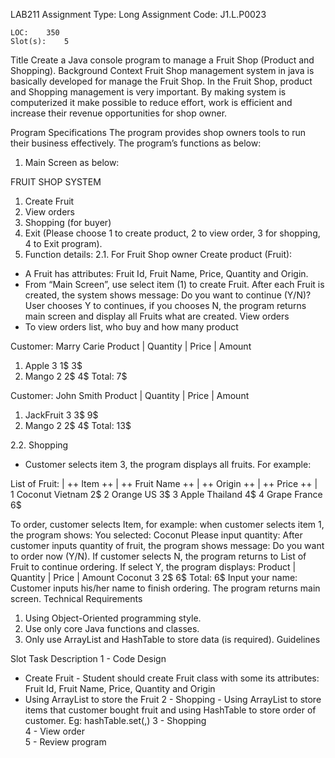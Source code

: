 LAB211 Assignment	Type:	Long Assignment
	Code:	J1.L.P0023

	LOC:	350
	Slot(s):	5

Title 
  Create a Java console program to manage a Fruit Shop (Product and Shopping).
Background Context
Fruit Shop management system in java is basically developed for manage the Fruit Shop. In the Fruit Shop, product and Shopping management is very important. By making system is computerized it make possible to reduce effort, work is efficient and increase their revenue opportunities for shop owner.

Program Specifications
The program provides shop owners tools to run their business effectively. The program’s functions as below:

1.	Main Screen as below:

FRUIT SHOP SYSTEM
1.	Create Fruit
2.	View orders
3.	Shopping (for buyer)
4.	Exit
 (Please choose 1 to create product, 2 to view order, 3 for shopping, 4 to Exit program).
2.	Function details:
2.1.	 For Fruit Shop owner 
Create product (Fruit): 
-	A Fruit has attributes: Fruit Id, Fruit Name, Price, Quantity and Origin.
-	From “Main Screen”, use select item (1) to create Fruit. After each Fruit is created, the system shows message: Do you want to continue (Y/N)? User chooses Y to continues, if you chooses N, the program returns main screen and display all Fruits what are created.
View orders
-	To view orders list, who buy and how many product

Customer: Marry Carie
Product | Quantity | Price | Amount
1. Apple       3	          1$	3$
2. Mango     2               2$              4$
Total: 7$

Customer: John Smith
Product | Quantity | Price | Amount
1. JackFruit       3          3$	9$
2. Mango          2          2$              4$
Total: 13$


2.2.	Shopping
-	Customer selects item 3, the program displays all fruits. For example:

List of Fruit:
| ++ Item ++ | ++ Fruit Name ++ | ++ Origin ++ | ++ Price ++ |  	
           1 		Coconut	      Vietnam	      2$
           2 		Orange		      US		      3$
           3 		Apple		      Thailand	      4$
           4 		Grape		      France	      6$
	
To order, customer selects Item, for example: when customer selects item 1, the program shows:
You selected: Coconut
Please input quantity: 
After customer inputs quantity of fruit, the program shows message: Do you want to order now (Y/N). If customer selects N, the program returns to List of Fruit to continue ordering. If select Y, the program displays:
 Product | Quantity | Price | Amount
 Coconut       3	          2$	6$
Total: 6$
Input your name: 
Customer inputs his/her name to finish ordering. The program returns main screen.
Technical Requirements
1. Using Object-Oriented programming style.
2. Use only core Java functions and classes.
3. Only use ArrayList and HashTable to store data (is required).
Guidelines

Slot	Task	Description
1	-	Code Design
-	Create Fruit	-	Student should create Fruit class with some its attributes: Fruit Id, Fruit Name, Price, Quantity and Origin
-	Using ArrayList to store the Fruit
2	-	Shopping	-	Using ArrayList to store items that customer bought fruit and using HashTable to store order of customer.
Eg: hashTable.set(<customer name>,<list of items bought>)
3	-	Shopping	
4	-	View order	
5	-	Review program	


